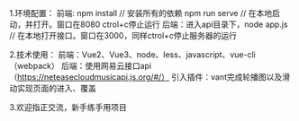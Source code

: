 1.环境配置：
  前端: npm install // 安装所有的依赖
        npm run serve // 在本地启动，并打开。窗口在8080 ctrol+c停止运行
  后端：进入api目录下，node app.js // 在本地打开接口。窗口在3000，同样ctrol+c停止服务器的运行


2.技术使用：
  前端：Vue2、Vue3、node、less、javascript、vue-cli（webpack）
  后端：使用网易云接口api（https://neteasecloudmusicapi.js.org/#/）
  引入插件：vant完成轮播图以及滑动实现页面的进入、覆盖

3.欢迎指正交流，新手练手用项目
